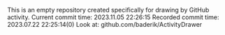 This is an empty repository created specifically for drawing by GitHub activity.
Current commit time: 2023.11.05 22:26:15
Recorded commit time: 2023.07.22 22:25:14(0)
Look at: github.com/baderik/ActivityDrawer
